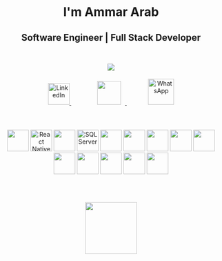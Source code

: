 <h1 align="center">I'm Ammar Arab</h1>

<h2 align="center">Software Engineer | Full Stack Developer</h2>

<br>

<p align="center">
<img src="https://readme-typing-svg.herokuapp.com?font=Fira+Code&weight=800&pause=1500&color=2D5BE3&center=true&width=480&lines=Full+Stack+Developer+•+Web+%26+Mobile;Next.js+•+React+Native+•+ASP.NET+Core;Clean+Code+•+Scalable+Systems+•+Real+Results" />
</p>



<p align="center">
  <a href="https://www.linkedin.com/in/0ammar" target="_blank" style="margin: 0 25px;">
    <img src="https://cdn.jsdelivr.net/gh/devicons/devicon/icons/linkedin/linkedin-original.svg" height="50" alt="LinkedIn"/>
  </a>
   <a href="mailto:oammar@outlook.sa" style="margin: 0 25px;">
    <img src="https://img.icons8.com/fluency-systems-filled/48/2D5BE3/new-post.png" height="55" style="margin: 10px"/>
  </a>
   <a href="https://wa.me/962788482930" target="_blank" style="margin: 0 25px;">
    <img src="https://img.icons8.com/color/48/000000/whatsapp--v1.png" height="60" alt="WhatsApp"/>
  </a>
</p>


<br>
<br>

<div align="center">
  <!-- Row 1 -->
    <img src="https://skillicons.dev/icons?i=nextjs" height="50"/>
    <img src="https://upload.wikimedia.org/wikipedia/commons/a/a7/React-icon.svg" height="50" title="React Native"/>
  <img src="https://skillicons.dev/icons?i=dotnet" height="50"/>
  <img src="https://cdn.jsdelivr.net/gh/devicons/devicon/icons/microsoftsqlserver/microsoftsqlserver-original.svg" height="50" title="SQL Server"/>
  <img src="https://skillicons.dev/icons?i=ts" height="50"/>
  <img src="https://skillicons.dev/icons?i=cs" height="50"/>
  <img src="https://skillicons.dev/icons?i=scss" height="50"/>
  <!-- Row 2 -->
  <img src="https://skillicons.dev/icons?i=js" height="50"/>
  <img src="https://skillicons.dev/icons?i=html" height="50"/>
  <img src="https://skillicons.dev/icons?i=css" height="50"/>
  <img src="https://skillicons.dev/icons?i=docker" height="50"/>
  <img src="https://skillicons.dev/icons?i=git" height="50"/>
  <img src="https://skillicons.dev/icons?i=postman" height="50"/>
  <img src="https://skillicons.dev/icons?i=figma" height="50"/>
</div>

<br><br>

<p align="center">
  <img src="https://github-readme-stats.vercel.app/api/top-langs?username=0ammar&layout=compact&langs_count=6&theme=highcontrast" height="120"/>
</p>
